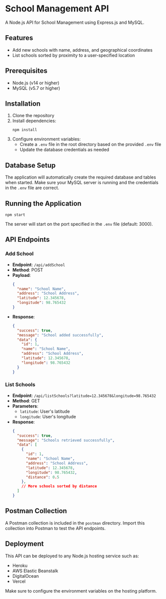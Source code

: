 # School Management API

A Node.js API for School Management using Express.js and MySQL.

## Features

- Add new schools with name, address, and geographical coordinates
- List schools sorted by proximity to a user-specified location

## Prerequisites

- Node.js (v14 or higher)
- MySQL (v5.7 or higher)

## Installation

1. Clone the repository
2. Install dependencies:
   ```
   npm install
   ```
3. Configure environment variables:
   - Create a `.env` file in the root directory based on the provided `.env` file
   - Update the database credentials as needed

## Database Setup

The application will automatically create the required database and tables when started. Make sure your MySQL server is running and the credentials in the `.env` file are correct.

## Running the Application

```
npm start
```

The server will start on the port specified in the `.env` file (default: 3000).

## API Endpoints

### Add School

- **Endpoint**: `/api/addSchool`
- **Method**: POST
- **Payload**:
  ```json
  {
    "name": "School Name",
    "address": "School Address",
    "latitude": 12.345678,
    "longitude": 98.765432
  }
  ```
- **Response**:
  ```json
  {
    "success": true,
    "message": "School added successfully",
    "data": {
      "id": 1,
      "name": "School Name",
      "address": "School Address",
      "latitude": 12.345678,
      "longitude": 98.765432
    }
  }
  ```

### List Schools

- **Endpoint**: `/api/listSchools?latitude=12.345678&longitude=98.765432`
- **Method**: GET
- **Parameters**:
  - `latitude`: User's latitude
  - `longitude`: User's longitude
- **Response**:
  ```json
  {
    "success": true,
    "message": "Schools retrieved successfully",
    "data": [
      {
        "id": 1,
        "name": "School Name",
        "address": "School Address",
        "latitude": 12.345678,
        "longitude": 98.765432,
        "distance": 0.5
      },
      // More schools sorted by distance
    ]
  }
  ```

## Postman Collection

A Postman collection is included in the `postman` directory. Import this collection into Postman to test the API endpoints.

## Deployment

This API can be deployed to any Node.js hosting service such as:
- Heroku
- AWS Elastic Beanstalk
- DigitalOcean
- Vercel

Make sure to configure the environment variables on the hosting platform.
